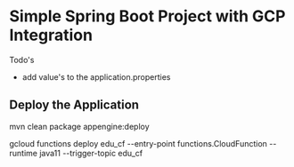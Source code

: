 # Simple Spring Boot Project with GCP Integration

Todo's
* add value's to the application.properties

## Deploy the Application

mvn clean package appengine:deploy 

gcloud functions deploy edu_cf --entry-point functions.CloudFunction --runtime java11 --trigger-topic edu_cf